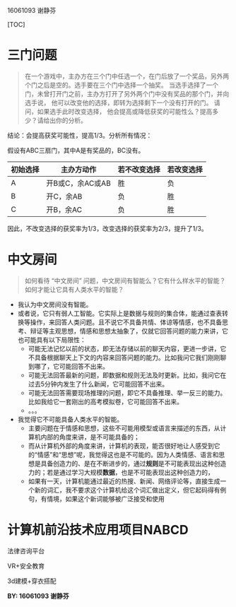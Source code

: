 16061093 谢静芬

[TOC]

# 三门问题

> 在一个游戏中，主办方在三个门中任选一个，在门后放了一个奖品，另外两个门之后是空的。选手要在三个门中选择一个抽奖。 当选手选择了一个门，未曾打开门之前，主办方打开了另外两个门中没有奖品的那个门，并向选手说， 他可以改变他的选择，即转为选择剩下一个没有打开的门。 请问，如果选手此时改变选择， 他会提高或降低获奖的可能性么？提高多少？请给出你的分析。 

结论：会提高获奖可能性，提高1/3。分析所有情况：

假设有ABC三扇门，其中A是有奖品的，BC没有。

| 初始选择 | 主办方动作       | 若不改变选择 | 若改变选择 |
| -------- | ---------------- | ------------ | ---------- |
| A        | 开B或C，余AC或AB | 胜           | 负         |
| B        | 开C，余AB        | 负           | 胜         |
| C        | 开B，余AC        | 负           | 胜         |

因此，不改变选择的获奖率为1/3，改变选择的获奖率为2/3，提升了1/3。

# 中文房间

> 如何看待 “中文房间” 问题，中文房间有智能么？它有什么样水平的智能？如何才能让它具有人类水平的智能？

- 我认为中文房间没有智能。
- 或者说，它只有弱人工智能。它实际上是数据与规则的集合体，能通过查表转换等操作，来回答人类问题。且不说它不具备共情、体谅等情感，也不具备思考、辩证等主观思想，情感和思想太抽象了，仅就它回答问题的能力来讲，它也可能具有以下局限性：
  - 可能无法记忆以前的状态，即无法存储以前的聊天内容，更进一步讲，它不具备根据聊天上下文的内容来回答问题的能力。比如我问它我们刚刚聊到哪了，它可能回答不出来。
  - 可能无法回答最新的问题，即数据和规则无法及时更新。比如，我问它在过去5分钟内发生了什么新闻，它可能回答不出来。
  - 可能无法回答需要现场推理的问题，即它不具备推理、举一反三的能力。比如我给它一套刚出的高考模拟卷，它可能回答不出来。
  - 。。。
- 我觉得它不可能具备人类水平的智能。
  - 主要问题在于情感和思想，这些不可能用模型或语言来描述的东西，从计算机内部的角度来讲，是不可能具备的；
  - 而从计算机外部的角度来讲，计算机的表现，能否很好地让人感受到它的“情感”和“思想”呢，我觉得这也是不可能的。因为人类情感、语言和思想是具备创造力的、是在不断进步的，通过**规则**是不可能表现出这种创造力的；若是通过学习大规模**数据**，也是不可能表现出这种创造力的，
  - 如果有一天，计算机能通过最近的热搜、新闻、网络评论等，直接生成一个新的词汇，我不要求这个计算机给这个词汇做出定义，但它起码得有例句，有情境，如果这个新词能够被广泛接受和使用





# 计算机前沿技术应用项目NABCD





法律咨询平台

VR+安全教育

3d建模+穿衣搭配







**BY: 16061093 谢静芬** 